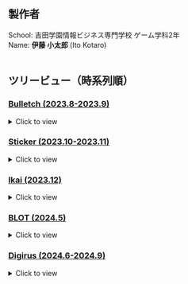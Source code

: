## 製作者
School: 吉田学園情報ビジネス専門学校 ゲーム学科2年  
Name: **伊藤 小太郎** (Ito Kotaro)  
<br>

## ツリービュー（時系列順）
### [Bulletch (2023.8-2023.9)](Bulletch%20(2023.8-2023.9))
<details>
<summary>Click to view</summary>

│─ 📂`ゲームアピールシート`  
│&emsp;└─ 📕**Bulletch.pdf**  
│  
└─ 📂`実行ファイル`  
&emsp;&emsp;│─ 📂`ゲーム`  
&emsp;&emsp;│&emsp;└─ 💿**Bulletch.exe**（ゲーム本体）  
&emsp;&emsp;└─ 💿**Bulletch Editor.exe**（ステージ制作ツール）  
</details>


### [Sticker (2023.10-2023.11)](Sticker%20(2023.10-2023.11))
<details>
<summary>Click to view</summary>
  
│─ 📂`ゲームアピールシート`  
│&emsp;└─ 📕**アピールシート.pdf**  
│  
└─ 📂`実行ファイル`  
&emsp;&emsp;│─ 💿**Sticker.exe**（ゲーム本体）  
&emsp;&emsp;└─ 📂`data`  
&emsp;&emsp;&emsp;&emsp;└─ 📂`TOOL`  
&emsp;&emsp;&emsp;&emsp;&emsp;&emsp;└─ 💿**Level Editor.exe**（ステージ制作ツール）  
</details>


### [Ikai (2023.12)](Ikai%20(2023.12))
<details>
<summary>Click to view</summary>
  
│─ 📂`ゲームアピールシート`  
│&emsp;└─ 📕**異廻.pdf**  
│  
└─ 📂`実行ファイル`  
&emsp;&emsp;└─ 💿**Exit.exe**（ゲーム本体）  
</details>


### [BLOT (2024.5)](BLOT%20(2024.5))
<details>
<summary>Click to view</summary>
  
│─ 📂`プロジェクトファイル`  
│&emsp;└─ 📚**Blot.sln**  
│  
└─ 📂`実行ファイル`  
&emsp;&emsp;│─ 💿**BLOT (コンソールホスト版).exe**  
&emsp;&emsp;└─ 💿**BLOT (ターミナル版).exe**  
</details>


### [Digirus (2024.6-2024.9)](Digirus%20(2024.6-2024.9))
<details>
<summary>Click to view</summary>
  
│─ 📂`プロジェクトファイル`  
│&emsp;└─ 📂`Digirus`  
│&emsp;&emsp;&emsp;└─ 📚**Digirus.sln**  
│  
└─ 📂`実行ファイル`  
&emsp;&emsp;│─ 💿**Digirus.exe**（ゲーム本体）  
&emsp;&emsp;│─ 💿**PrefabEditor.exe**（オブジェクト作成ツール）  
&emsp;&emsp;└─ 💿**Worldit.exe**（配置ツール）  
</details>




